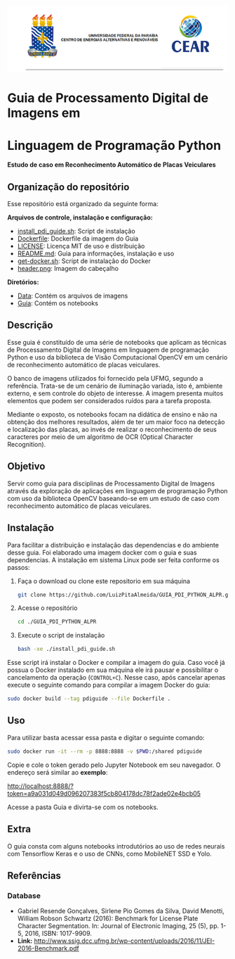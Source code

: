 ![header](header.png)

# Guia de Processamento Digital de Imagens em 
# Linguagem de Programação Python

**Estudo de caso em Reconhecimento Automático de**
**Placas Veiculares**

## Organização do repositório

Esse repositório está organizado da seguinte forma:

**Arquivos de controle, instalação e configuração:**

- [install_pdi_guide.sh](install_pdi_guide.sh): Script de instalação
- [Dockerfile](Dockerfile): Dockerfile da imagem do Guia
- [LICENSE](LICENSE): Licença MIT de uso e distribuição
- [README.md](README.md): Guia para informações, instalação e uso
- [get-docker.sh](get-docker.sh): Script de instalação do Docker
- [header.png](header.png): Imagem do cabeçalho

**Diretórios:**

- [Data](./Data): Contém os arquivos de imagens
- [Guia](./Guia): Contém os notebooks

## Descrição

Esse guia é constituído de uma série de notebooks
que aplicam as técnicas de Processamento Digital de
Imagens em  linguagem de programação Python e uso da
biblioteca de Visão Computacional OpenCV em um cenário
de reconhecimento automático de placas veiculares.

O banco de imagens utilizados foi fornecido pela UFMG,
segundo a referência. Trata-se de um cenário de iluminação
variada, isto é, ambiente externo, e sem controle do objeto
de interesse. A imagem presenta muitos elementos que podem
ser considerados ruídos para a tarefa proposta.

Mediante o exposto, os notebooks focam na didática de ensino
e não na obtenção dos melhores resultados, além de ter um maior
foco na detecção e localização das placas, ao invés de realizar
o reconhecimento de seus caracteres por meio de um algoritmo de
OCR (Optical Character Recognition).

## Objetivo

Servir como guia para disciplinas de Processamento
Digital de Imagens através da exploração de aplicações
em linguagem de programação Python com uso da biblioteca
OpenCV baseando-se em um estudo de caso com reconhecimento
automático de placas veiculares.

## Instalação

Para facilitar a distribuição e instalação das dependencias e
do ambiente desse guia. Foi elaborado uma imagem docker com o
guia e suas dependencias. A instalação em sistema Linux pode
ser feita conforme os passos:

1. Faça o download ou clone este repositorio em sua máquina
   ```bash
   git clone https://github.com/LuizPitaAlmeida/GUIA_PDI_PYTHON_ALPR.git
   ```
2. Acesse o repositório
   ```bash
   cd ./GUIA_PDI_PYTHON_ALPR
   ```
3. Execute o script de instalação
   ```bash
   bash -xe ./install_pdi_guide.sh
   ```

Esse script irá instalar o Docker e compilar a imagem do guia. Caso você já
possua o Docker instalado em sua máquina ele irá pausar e possibilitar o
cancelamento da operação (`CONTROL+C`). Nesse caso, após cancelar apenas execute
o seguinte comando para compilar a imagem Docker do guia:

```bash
sudo docker build --tag pdiguide --file Dockerfile .
```

## Uso

Para utilizar basta acessar essa pasta e digitar o seguinte
comando:

```bash
sudo docker run -it --rm -p 8888:8888 -v $PWD:/shared pdiguide
```

Copie e cole o token gerado pelo Jupyter Notebook em seu navegador.
O endereço será similar ao **exemplo**:

<http://localhost:8888/?token=a9a031d049d096207383f5cb804178dc78f2ade02e4bcb05>

Acesse a pasta Guia e divirta-se com os notebooks.

## Extra

O guia consta com alguns notebooks introdutórios ao uso de redes
neurais com Tensorflow Keras e o uso de CNNs, como MobileNET SSD
e Yolo.

## Referências

### Database

- Gabriel Resende Gonçalves, Sirlene Pio Gomes da Silva, David Menotti,
  William Robson Schwartz (2016): Benchmark for License Plate Character
  Segmentation. In: Journal of Electronic Imaging, 25 (5), pp. 1-5,
  2016, ISBN: 1017-9909.
- **Link:** <http://www.ssig.dcc.ufmg.br/wp-content/uploads/2016/11/JEI-2016-Benchmark.pdf>